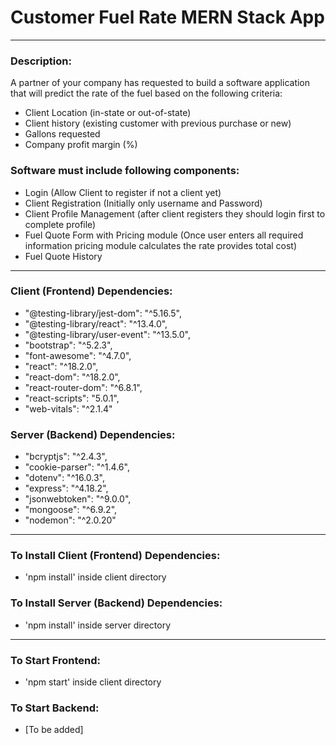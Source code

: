 # Customer Fuel Rate MERN Stack App

---

### Description:
A partner of your company has requested to build a software application that will predict the rate of the fuel based on the following criteria:
- Client Location (in-state or out-of-state)
- Client history (existing customer with previous purchase or new)
- Gallons requested
- Company profit margin (%)

### Software must include following components:
- Login (Allow Client to register if not a client yet)
- Client Registration (Initially only username and Password)
- Client Profile Management (after client registers they should login first to complete profile)
- Fuel Quote Form with Pricing module (Once user enters all required information pricing module calculates the rate provides total cost)
- Fuel Quote History

---

### Client (Frontend) Dependencies:
* "@testing-library/jest-dom": "^5.16.5",
* "@testing-library/react": "^13.4.0",
* "@testing-library/user-event": "^13.5.0",
* "bootstrap": "^5.2.3",
* "font-awesome": "^4.7.0",
* "react": "^18.2.0",
* "react-dom": "^18.2.0",
* "react-router-dom": "^6.8.1",
* "react-scripts": "5.0.1",
* "web-vitals": "^2.1.4"

### Server (Backend) Dependencies:
* "bcryptjs": "^2.4.3",
* "cookie-parser": "^1.4.6",
* "dotenv": "^16.0.3",
* "express": "^4.18.2",
* "jsonwebtoken": "^9.0.0",
* "mongoose": "^6.9.2",
* "nodemon": "^2.0.20"

---

### To Install Client (Frontend) Dependencies:
- 'npm install' inside client directory

### To Install Server (Backend) Dependencies:
- 'npm install' inside server directory

---

### To Start Frontend:
- 'npm start' inside client directory

### To Start Backend:
- [To be added]